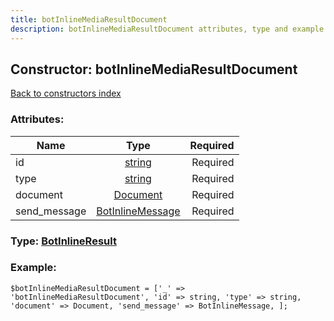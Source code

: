 ```yaml
---
title: botInlineMediaResultDocument
description: botInlineMediaResultDocument attributes, type and example
---
```

## Constructor: botInlineMediaResultDocument  
[Back to constructors index](index.md)



### Attributes:

| Name     |    Type       | Required |
|----------|:-------------:|---------:|
|id|[string](../types/string.md) | Required|
|type|[string](../types/string.md) | Required|
|document|[Document](../types/Document.md) | Required|
|send\_message|[BotInlineMessage](../types/BotInlineMessage.md) | Required|



### Type: [BotInlineResult](../types/BotInlineResult.md)


### Example:

```
$botInlineMediaResultDocument = ['_' => 'botInlineMediaResultDocument', 'id' => string, 'type' => string, 'document' => Document, 'send_message' => BotInlineMessage, ];
```